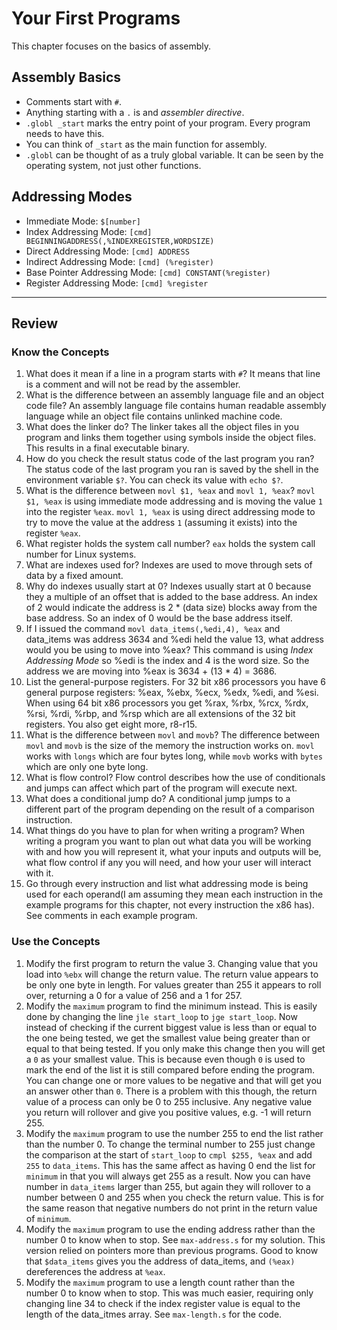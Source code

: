 # Your First Programs
This chapter focuses on the basics of assembly.

## Assembly Basics

- Comments start with `#`.
- Anything starting with a `.` is and *assembler directive*.
- `.globl _start` marks the entry point of your program. Every program needs to have this.
- You can think of `_start` as the main function for assembly.
- `.globl` can be thought of as a truly global variable. It can be seen by the operating system, not just other functions.

## Addressing Modes

- Immediate Mode: `$[number]`
- Index Addressing Mode: `[cmd] BEGINNINGADDRESS(,%INDEXREGISTER,WORDSIZE)`
- Direct Addressing Mode: `[cmd] ADDRESS`
- Indirect Addressing Mode: `[cmd] (%register)`
- Base Pointer Addressing Mode: `[cmd] CONSTANT(%register)`
- Register Addressing Mode: `[cmd] %register`

---

## Review

### Know the Concepts

1. What does it mean if a line in a program starts with `#`? It means that line is a comment and will not be read by the assembler.
1. What is the difference between an assembly language file and an object code file? An assembly language file contains human readable assembly language while an object file contains unlinked machine code.
1. What does the linker do? The linker takes all the object files in you program and links them together using symbols inside the object files. This results in a final executable binary.
1. How do you check the result status code of the last program you ran? The status code of the last program you ran is saved by the shell in the environment variable `$?`. You can check its value with `echo $?`.
1. What is the difference between `movl $1, %eax` and `movl 1, %eax`? `movl $1, %eax` is using immediate mode addressing and is moving the value `1` into the register `%eax`. `movl 1, %eax` is using direct addressing mode to try to move the value at the address `1` (assuming it exists) into the register `%eax`.
1. What register holds the system call number? `eax` holds the system call number for Linux systems.
1. What are indexes used for? Indexes are used to move through sets of data by a fixed amount.
1. Why do indexes usually start at 0? Indexes usually start at 0 because they a multiple of an offset that is added to the base address. An index of 2 would indicate the address is 2 * (data size) blocks away from the base address. So an index of 0 would be the base address itself.
1. If I issued the command `movl data_items(,%edi,4), %eax` and data_items was address 3634 and %edi held the value 13, what address would you be using to move into %eax? This command is using *Index Addressing Mode* so %edi is the index and 4 is the word size.  So the address we are moving into %eax is 3634 + (13 * 4) = 3686.
1. List the general-purpose registers. For 32 bit x86 processors you have 6 general purpose registers: %eax, %ebx, %ecx, %edx, %edi, and %esi. When using 64 bit x86 processors you get %rax, %rbx, %rcx, %rdx, %rsi, %rdi, %rbp, and %rsp which are all extensions of the 32 bit registers. You also get eight more, r8-r15.
1. What is the difference between `movl` and `movb`? The difference between `movl` and `movb` is the size of the memory the instruction works on. `movl` works with `longs` which are four bytes long, while `movb` works with `bytes` which are only one byte long.
1. What is flow control? Flow control describes how the use of conditionals and jumps can affect which part of the program will execute next.
1. What does a conditional jump do? A conditional jump jumps to a different part of the program depending on the result of a comparison instruction.
1. What things do you have to plan for when writing a program? When writing a program you want to plan out what data you will be working with and how you will represent it, what your inputs and outputs will be, what flow control if any you will need, and how your user will interact with it.
1. Go through every instruction and list what addressing mode is being used for each operand(I am assuming they mean each instruction in the example programs for this chapter, not every instruction the x86 has). See comments in each example program.

### Use the Concepts

1. Modify the first program to return the value 3. Changing value that you load into `%ebx` will change the return value. The return value appears to be only one byte in length. For values greater than 255 it appears to roll over, returning a 0 for a value of 256 and a 1 for 257.
1. Modify the `maximum` program to find the minimum instead. This is easily done by changing the line `jle start_loop` to `jge start_loop`. Now instead of checking if the current biggest value is less than or equal to the one being tested, we get the smallest value being greater than or equal to that being tested. If you only make this change then you will get a `0` as your smallest value. This is because even though `0` is used to mark the end of the list it is still compared before ending the program. You can change one or more values to be negative and that will get you an answer other than `0`. There is a problem with this though, the return value of a process can only be 0 to 255 inclusive. Any negative value you return will rollover and give you positive values, e.g. -1 will return 255.
1. Modify the `maximum` program to use the number 255 to end the list rather than the number 0. To change the terminal number to 255 just change the comparison at the start of `start_loop` to `cmpl $255, %eax` and add `255` to `data_items`. This has the same affect as having 0 end the list for `minimum` in that you will always get 255 as a result. Now you can have number in `data_items` larger than 255, but again they will rollover to a number between 0 and 255 when you check the return value. This is for the same reason that negative numbers do not print in the return value of `minimum`. 
1. Modify the `maximum` program to use the ending address rather than the number 0 to know when to stop. See `max-address.s` for my solution. This version relied on pointers more than previous programs. Good to know that `$data_items` gives you the address of data_items, and `(%eax)` dereferences the address at `%eax`.
1. Modify the `maximum` program to use a length count rather than the number 0 to know when to stop. This was much easier, requiring only changing line 34 to check if the index register value is equal to the length of the data_itmes array. See `max-length.s` for the code.
